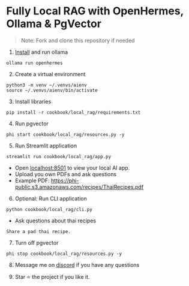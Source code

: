 # Fully Local RAG with OpenHermes, Ollama & PgVector

> Note: Fork and clone this repository if needed

1. [Install](https://github.com/ollama/ollama?tab=readme-ov-file#macos) and run ollama

```shell
ollama run openhermes
```

2. Create a virtual environment

```shell
python3 -m venv ~/.venvs/aienv
source ~/.venvs/aienv/bin/activate
```

3. Install libraries

```shell
pip install -r cookbook/local_rag/requirements.txt
```

4. Run pgvector

```shell
phi start cookbook/local_rag/resources.py -y
```

5. Run Streamlit application

```shell
streamlit run cookbook/local_rag/app.py
```

- Open [localhost:8501](http://localhost:8501) to view your local AI app.
- Upload you own PDFs and ask questions
- Example PDF: https://phi-public.s3.amazonaws.com/recipes/ThaiRecipes.pdf

6. Optional: Run CLI application

```shell
python cookbook/local_rag/cli.py
```

- Ask questions about thai recipes

```text
Share a pad thai recipe.
```

7. Turn off pgvector

```shell
phi stop cookbook/local_rag/resources.py -y
```

8. Message me on [discord](https://discord.gg/4MtYHHrgA8) if you have any questions

9. Star ⭐️ the project if you like it.
